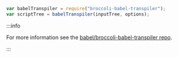 ```js title="JavaScript"
var babelTranspiler = require("broccoli-babel-transpiler");
var scriptTree = babelTranspiler(inputTree, options);
```

:::info
  <p>
    For more information see the <a href="https://github.com/babel/broccoli-babel-transpiler">babel/broccoli-babel-transpiler repo</a>.
  </p>
:::

